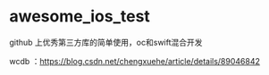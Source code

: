 # awesome_ios_test
github 上优秀第三方库的简单使用，oc和swift混合开发

wcdb ：https://blog.csdn.net/chengxuehe/article/details/89046842
